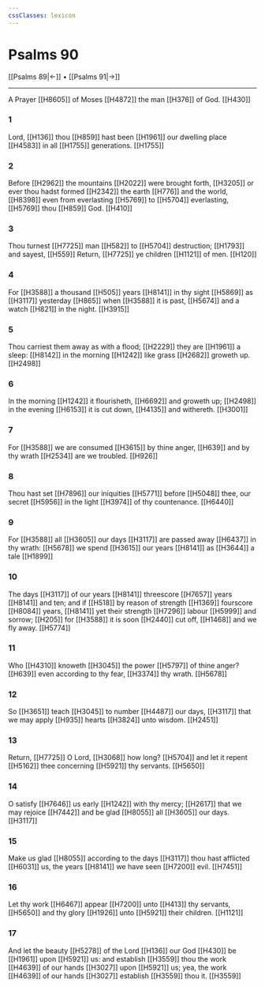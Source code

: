 ```yaml
---
cssClasses: lexicon
---
```

# Psalms 90

[[Psalms 89|←]] • [[Psalms 91|→]]

---

A Prayer [[H8605]] of Moses [[H4872]] the man [[H376]] of God. [[H430]]

### 1
Lord, [[H136]] thou [[H859]] hast been [[H1961]] our dwelling place [[H4583]] in all [[H1755]] generations. [[H1755]]

### 2
Before [[H2962]] the mountains [[H2022]] were brought forth, [[H3205]] or ever thou hadst formed [[H2342]] the earth [[H776]] and the world, [[H8398]] even from everlasting [[H5769]] to [[H5704]] everlasting, [[H5769]] thou [[H859]] God. [[H410]]

### 3
Thou turnest [[H7725]] man [[H582]] to [[H5704]] destruction; [[H1793]] and sayest, [[H559]] Return, [[H7725]] ye children [[H1121]] of men. [[H120]]

### 4
For [[H3588]] a thousand [[H505]] years [[H8141]] in thy sight [[H5869]] as [[H3117]] yesterday [[H865]] when [[H3588]] it is past, [[H5674]] and a watch [[H821]] in the night. [[H3915]]

### 5
Thou carriest them away as with a flood; [[H2229]] they are [[H1961]] a sleep: [[H8142]] in the morning [[H1242]] like grass [[H2682]] groweth up. [[H2498]]

### 6
In the morning [[H1242]] it flourisheth, [[H6692]] and groweth up; [[H2498]] in the evening [[H6153]] it is cut down, [[H4135]] and withereth. [[H3001]]

### 7
For [[H3588]] we are consumed [[H3615]] by thine anger, [[H639]] and by thy wrath [[H2534]] are we troubled. [[H926]]

### 8
Thou hast set [[H7896]] our iniquities [[H5771]] before [[H5048]] thee, our secret [[H5956]] in the light [[H3974]] of thy countenance. [[H6440]]

### 9
For [[H3588]] all [[H3605]] our days [[H3117]] are passed away [[H6437]] in thy wrath: [[H5678]] we spend [[H3615]] our years [[H8141]] as [[H3644]] a tale [[H1899]]

### 10
The days [[H3117]] of our years [[H8141]] threescore [[H7657]] years [[H8141]] and ten; and if [[H518]] by reason of strength [[H1369]] fourscore [[H8084]] years, [[H8141]] yet their strength [[H7296]] labour [[H5999]] and sorrow; [[H205]] for [[H3588]] it is soon [[H2440]] cut off, [[H1468]] and we fly away. [[H5774]]

### 11
Who [[H4310]] knoweth [[H3045]] the power [[H5797]] of thine anger? [[H639]] even according to thy fear, [[H3374]] thy wrath. [[H5678]]

### 12
So [[H3651]] teach [[H3045]] to number [[H4487]] our days, [[H3117]] that we may apply [[H935]] hearts [[H3824]] unto wisdom. [[H2451]]

### 13
Return, [[H7725]] O Lord, [[H3068]] how long? [[H5704]] and let it repent [[H5162]] thee concerning [[H5921]] thy servants. [[H5650]]

### 14
O satisfy [[H7646]] us early [[H1242]] with thy mercy; [[H2617]] that we may rejoice [[H7442]] and be glad [[H8055]] all [[H3605]] our days. [[H3117]]

### 15
Make us glad [[H8055]] according to the days [[H3117]] thou hast afflicted [[H6031]] us, the years [[H8141]] we have seen [[H7200]] evil. [[H7451]]

### 16
Let thy work [[H6467]] appear [[H7200]] unto [[H413]] thy servants, [[H5650]] and thy glory [[H1926]] unto [[H5921]] their children. [[H1121]]

### 17
And let the beauty [[H5278]] of the Lord [[H136]] our God [[H430]] be [[H1961]] upon [[H5921]] us: and establish [[H3559]] thou the work [[H4639]] of our hands [[H3027]] upon [[H5921]] us; yea, the work [[H4639]] of our hands [[H3027]] establish [[H3559]] thou it. [[H3559]]